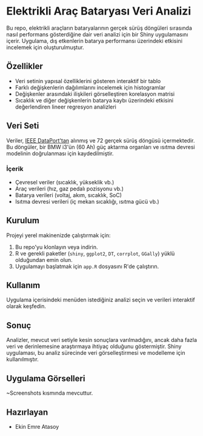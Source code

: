 
# Elektrikli Araç Bataryası Veri Analizi

Bu repo, elektrikli araçların bataryalarının gerçek sürüş döngüleri sırasında nasıl performans gösterdiğine dair veri analizi için bir Shiny uygulamasını içerir. Uygulama, dış etkenlerin batarya performansı üzerindeki etkisini incelemek için oluşturulmuştur.

## Özellikler

- Veri setinin yapısal özelliklerini gösteren interaktif bir tablo
- Farklı değişkenlerin dağılımlarını incelemek için histogramlar
- Değişkenler arasındaki ilişkileri görselleştiren korelasyon matrisi
- Sıcaklık ve diğer değişkenlerin batarya kaybı üzerindeki etkisini değerlendiren lineer regresyon analizleri

## Veri Seti

Veriler, [IEEE DataPort'tan](https://ieee-dataport.org/open-access/battery-and-heating-data-real-driving-cycles) alınmış ve 72 gerçek sürüş döngüsü içermektedir. Bu döngüler, bir BMW i3'ün (60 Ah) güç aktarma organları ve ısıtma devresi modelinin doğrulanması için kaydedilmiştir.

### İçerik

- Çevresel veriler (sıcaklık, yükseklik vb.)
- Araç verileri (hız, gaz pedalı pozisyonu vb.)
- Batarya verileri (voltaj, akım, sıcaklık, SoC)
- Isıtma devresi verileri (iç mekan sıcaklığı, ısıtma gücü vb.)

## Kurulum

Projeyi yerel makinenizde çalıştırmak için:

1. Bu repo'yu klonlayın veya indirin.
2. R ve gerekli paketler (`shiny`, `ggplot2`, `DT`, `corrplot`, `GGally`) yüklü olduğundan emin olun.
3. Uygulamayı başlatmak için `app.R` dosyasını R'de çalıştırın.

## Kullanım

Uygulama içerisindeki menüden istediğiniz analizi seçin ve verileri interaktif olarak keşfedin.

## Sonuç

Analizler, mevcut veri setiyle kesin sonuçlara varılmadığını, ancak daha fazla veri ve derinlemesine araştırmaya ihtiyaç olduğunu göstermiştir. Shiny uygulaması, bu analiz sürecinde veri görselleştirmesi ve modelleme için kullanılmıştır.

## Uygulama Görselleri

~Screenshots kısmında mevcuttur.

## Hazırlayan

- Ekin Emre Atasoy

